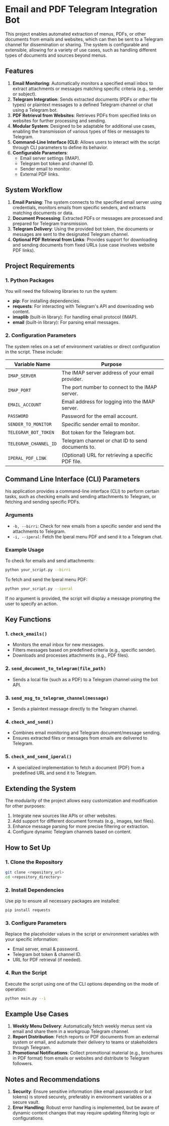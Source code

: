 # Email and PDF Telegram Integration Bot
This project enables automated extraction of menus, PDFs, or other documents from emails and websites, which can then be sent to a Telegram channel for dissemination or sharing. The system is configurable and extensible, allowing for a variety of use cases, such as handling different types of documents and sources beyond menus.

## Features
1. **Email Monitoring**:
Automatically monitors a specified email inbox to extract attachments or messages matching specific criteria (e.g., sender or subject).
2. **Telegram Integration**:
Sends extracted documents (PDFs or other file types) or plaintext messages to a defined Telegram channel or chat using a Telegram bot.
3. **PDF Retrieval from Websites**:
Retrieves PDFs from specified links on websites for further processing and sending.
4. **Modular System**:
Designed to be adaptable for additional use cases, enabling the transmission of various types of files or messages to Telegram.
5. **Command-Line Interface (CLI)**:
Allows users to interact with the script through CLI parameters to define its behavior.
6. **Configurable Parameters**:
    - Email server settings (IMAP).
    - Telegram bot token and channel ID.
    - Sender email to monitor.
    - External PDF links.

## System Workflow
1. **Email Parsing**:
The system connects to the specified email server using credentials, monitors emails from specific senders, and extracts matching documents or data.
2. **Document Processing**:
Extracted PDFs or messages are processed and prepared for Telegram transmission.
3. **Telegram Delivery**:
Using the provided bot token, the documents or messages are sent to the designated Telegram channel.
4. **Optional PDF Retrieval from Links**:
Provides support for downloading and sending documents from fixed URLs (use case involves website PDF links).

## Project Requirements
### 1. Python Packages
You will need the following libraries to run the system:
- **pip**: For installing dependencies.
- **requests**: For interacting with Telegram's API and downloading web content.
- **imaplib** (built-in library): For handling email protocol (IMAP).
- **email** (built-in library): For parsing email messages.

### 2. Configuration Parameters
The system relies on a set of environment variables or direct configuration in the script. These include:

| Variable Name | Purpose |
| --- | --- |
| `IMAP_SERVER` | The IMAP server address of your email provider. |
| `IMAP_PORT` | The port number to connect to the IMAP server. |
| `EMAIL_ACCOUNT` | Email address for logging into the IMAP server. |
| `PASSWORD` | Password for the email account. |
| `SENDER_TO_MONITOR` | Specific sender email to monitor. |
| `TELEGRAM_BOT_TOKEN` | Bot token for the Telegram bot. |
| `TELEGRAM_CHANNEL_ID` | Telegram channel or chat ID to send documents to. |
| `IPERAL_PDF_LINK` | (Optional) URL for retrieving a specific PDF file. |
## Command Line Interface (CLI) Parameters
his application provides a command-line interface (CLI) to perform certain tasks, such as checking emails and sending attachments to Telegram, or fetching and sending specific PDFs.
### Arguments
- `-b, --birri`:
Check for new emails from a specific sender and send the attachments to Telegram.
- `-i, --iperal`:
Fetch the Iperal menu PDF and send it to a Telegram chat.

### Example Usage
To check for emails and send attachments:
``` bash
python your_script.py --birri
```
To fetch and send the Iperal menu PDF:
``` bash
python your_script.py --iperal
```
If no argument is provided, the script will display a message prompting the user to specify an action.
## Key Functions
### 1. `check_emails()`
- Monitors the email inbox for new messages.
- Filters messages based on predefined criteria (e.g., specific sender).
- Downloads and processes attachments (e.g., PDF files).

### 2. `send_document_to_telegram(file_path)`
- Sends a local file (such as a PDF) to a Telegram channel using the bot API.

### 3. `send_msg_to_telegram_channel(message)`
- Sends a plaintext message directly to the Telegram channel.

### 4. `check_and_send()`
- Combines email monitoring and Telegram document/message sending.
- Ensures extracted files or messages from emails are delivered to Telegram.

### 5. `check_and_send_iperal()`
- A specialized implementation to fetch a document (PDF) from a predefined URL and send it to Telegram.

## Extending the System
The modularity of the project allows easy customization and modification for other purposes:
1. Integrate new sources like APIs or other websites.
2. Add support for different document formats (e.g., images, text files).
3. Enhance message parsing for more precise filtering or extraction.
4. Configure dynamic Telegram channels based on content.

## How to Set Up
### 1. Clone the Repository
``` bash
git clone <repository_url>
cd <repository_directory>
```
### 2. Install Dependencies
Use pip to ensure all necessary packages are installed:
``` bash
pip install requests
```
### 3. Configure Parameters
Replace the placeholder values in the script or environment variables with your specific information:
- Email server, email & password.
- Telegram bot token & channel ID.
- URL for PDF retrieval (if needed).

### 4. Run the Script
Execute the script using one of the CLI options depending on the mode of operation:
``` bash
python main.py --i
```
## Example Use Cases
1. **Weekly Menu Delivery**:
Automatically fetch weekly menus sent via email and share them in a workgroup Telegram channel.
2. **Report Distribution**:
Fetch reports or PDF documents from an external system or email, and automate their delivery to teams or stakeholders through Telegram.
3. **Promotional Notifications**:
Collect promotional material (e.g., brochures in PDF format) from emails or websites and distribute to Telegram followers.

## Notes and Recommendations
1. **Security**:
Ensure sensitive information (like email passwords or bot tokens) is stored securely, preferably in environment variables or a secure vault.
2. **Error Handling**:
Robust error handling is implemented, but be aware of dynamic content changes that may require updating filtering logic or configurations.
